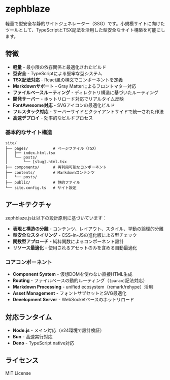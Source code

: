 # zephblaze

軽量で型安全な静的サイトジェネレーター（SSG）です。小規模サイトに向けたツールとして、TypeScriptとTSX記法を活用した型安全なサイト構築を可能にします。

## 特徴

- **軽量** - 最小限の依存関係と最適化されたビルド
- **型安全** - TypeScriptによる堅牢な型システム
- **TSX記法対応** - React風の構文でコンポーネントを定義
- **Markdownサポート** - Gray Matterによるフロントマター対応
- **ファイルベースルーティング** - ディレクトリ構造に基づいたルーティング
- **開発サーバー** - ホットリロード対応でリアルタイム反映
- **FontAwesome対応** - SVGアイコンの最適化ビルド
- **フルスタック対応** - サーバーサイドとクライアントサイドで統一された作法
- **高速デプロイ** - 効率的なビルドプロセス

### 基本的なサイト構造

```
site/
├── pages/           # ページファイル（TSX）
│   ├── index.html.tsx
│   └── posts/
│       └── [slug].html.tsx
├── components/      # 再利用可能なコンポーネント
├── contents/        # Markdownコンテンツ
│   └── posts/
├── public/          # 静的ファイル
└── site.config.ts   # サイト設定
```

## アーキテクチャ

zephblaze.jsは以下の設計原則に基づいています：

- **表現と構造の分離** - コンテンツ、レイアウト、スタイル、挙動の論理的分離
- **型安全なスタイリング** - CSS-in-JSの進化版による型チェック
- **関数型アプローチ** - 純粋関数によるコンポーネント設計
- **リソース最適化** - 使用されるアセットのみを含める自動最適化

### コアコンポーネント

- **Component System** - 仮想DOMを使わない直接HTML生成
- **Routing** - ファイルベースの動的ルーティング（`[param]`記法対応）
- **Markdown Processing** - unified ecosystem（remark/rehype）活用
- **Asset Management** - フォントサブセットとSVG最適化
- **Development Server** - WebSocketベースのホットリロード

## 対応ランタイム

- **Node.js** - メイン対応（v24環境で設計検証）
- **Bun** - 高速実行対応
- **Deno** - TypeScript native対応

## ライセンス

MIT License
